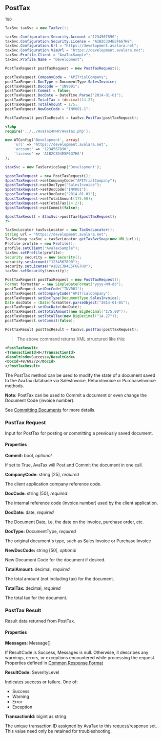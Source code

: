 ## PostTax

```shell
TBD
```

```csharp
TaxSvc taxSvc = new TaxSvc();

taxSvc.Configuration.Security.Account ="1234567890";
taxSvc.Configuration.Security.License = "A1B2C3D4E5F6G7H8";
taxSvc.Configuration.Url = "https://development.avalara.net";
taxSvc.Configuration.ViaUrl = "https://development.avalara.net";
taxSvc.Profile.Client = "AvaTaxSample";
taxSvc.Profile.Name = "Development";

PostTaxRequest postTaxRequest = new PostTaxRequest();

postTaxRequest.CompanyCode = "APITrialCompany";
postTaxRequest.DocType = DocumentType.SalesInvoice;
postTaxRequest.DocCode = "INV001";
postTaxRequest.Commit = false;
postTaxRequest.DocDate = DateTime.Parse("2014-01-01");
postTaxRequest.TotalTax = (decimal)14.27;
postTaxRequest.TotalAmount = 175;
postTaxRequest.NewDocCode = "INV001-1";

PostTaxResult postTaxResult = taxSvc.PostTax(postTaxRequest);
```

```php
<?php
require('../../AvaTax4PHP/AvaTax.php');

new ATConfig('Development', array(
    'url' => 'https://development.avalara.net',
    'account' => '1234567890',
    'license' => 'A1B2C3D4E5F6G7H8')
);

$taxSvc = new TaxServiceSoap('Development');

$postTaxRequest = new PostTaxRequest();
$postTaxRequest->setCompanyCode("APITrialCompany");
$postTaxRequest->setDocType("SalesInvoice");
$postTaxRequest->setDocCode("INV001");
$postTaxRequest->setDocDate("2014-01-01");
$postTaxRequest->setTotalAmount(175.00);
$postTaxRequest->setTotalTax(14.27);
$postTaxRequest->setCommit(false);

$postTaxResult = $taxSvc->postTax($postTaxRequest);
?>
```

```java
TaxSvcLocator taxSvcLocator = new TaxSvcLocator();
String url = "https://development.avalara.net";
TaxSvcSoap taxSvc = taxSvcLocator.getTaxSvcSoap(new URL(url));
Profile profile = new Profile();
profile.setClient("AvaTaxSample");
taxSvc.setProfile(profile);
Security security = new Security();
security.setAccount("1234567890");
security.setLicense("A1B2C3D4E5F6G7H8");
taxSvc.setSecurity(security);

PostTaxRequest postTaxRequest = new PostTaxRequest();
Format formatter = new SimpleDateFormat("yyyy-MM-dd");
postTaxRequest.setDocCode("INV001");
postTaxRequest.setCompanyCode("APITrialCompany");
postTaxRequest.setDocType(DocumentType.SalesInvoice);
Date docDate = (Date)formatter.parseObject("2014-01-01");
postTaxRequest.setDocDate(docDate);
postTaxRequest.setTotalAmount(new BigDecimal("175.00"));
postTaxRequest.setTotalTax(new BigDecimal("14.27"));
postTaxRequest.setCommit(false);

PostTaxResult postTaxResult = taxSvc.postTax(postTaxRequest);
```

> The above command returns XML structured like this:

```xml
<PostTaxResult>
<TransactionId>0</TransactionId>
<ResultCode>Success</ResultCode>
<DocId>48769272</DocId>
</PostTaxResult>
```

The PostTax method can be used to modify the state of a document saved to the AvaTax database via SalesInvoice, ReturnInvoice or PurchaseInvoice methods.

**Note:** PostTax can be used to Commit a document or even change the Document Code (invoice number).

See <a href="/api-docs/designing-your-integration/posttax-and-committax">Committing Documents</a> for more details.

### PostTax Request

Input for PostTax for posting or committing a previously saved document.

#### Properties

**Commit:** bool, *optional*

If set to True, AvaTax will Post and Commit the document in one call.

**CompanyCode:** string [25], *required*

The client application company reference code.

**DocCode:** string [50], *required*

The internal reference code (invoice number) used by the client application.

**DocDate:** date, *required*

The Document Date, i.e. the date on the invoice, purchase order, etc.

**DocType:** DocumentType, *required*

The original document's type, such as Sales Invoice or Purchase Invoice

**NewDocCode:** string [50], *optional*

New Document Code for the document if desired.

**TotalAmount:** decimal, *required*

The total amount (not including tax) for the document.

**TotalTax:** decimal, *required*

The total tax for the document.

### PostTax Result

Result data returned from PostTax.

#### Properties

**Messages:** Message[]

If ResultCode is Success, Messages is null. Otherwise, it describes any warnings, errors, or exceptions encountered while processing the request. Properties defined in <a title="Common Response Format" href="/api-docs/soap/shared-formats-and-methods#CommonResponseFormat">Common Response Format</a>

**ResultCode:** SeverityLevel

Indicates success or failure. One of:

* Success
* Warning
* Error
* Exception

**TransactionId:** bigint as string

The unique transaction ID assigned by AvaTax to this request/response set. This value need only be retained for troubleshooting.
